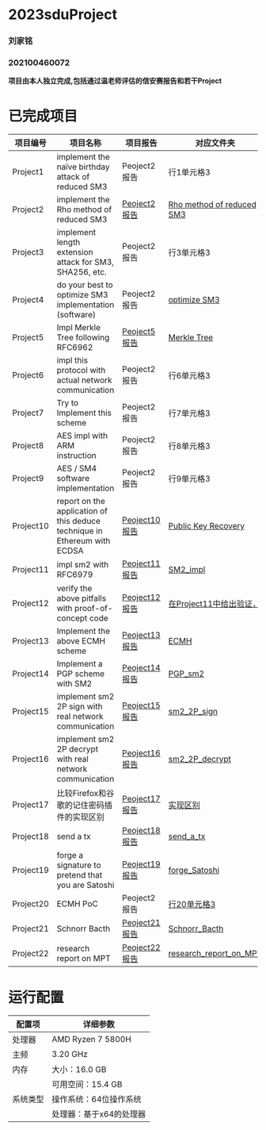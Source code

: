 # 2023sduProject
### 刘家铭
### 202100460072
**项目由本人独立完成,包括通过温老师评估的信安赛报告和若干Project**

# 已完成项目
| 项目编号     | 项目名称     | 项目报告     | 对应文件夹   |
| ------ | ------ | ------ |------ |
| Project1 | implement the naïve birthday attack of reduced SM3 |  Peoject2报告  |行1单元格3 |
| Project2 | implement the Rho method of reduced SM3 |  [Peoject2报告](https://github.com/Ljm200301/2023sdu/blob/main/Project2/README.md) | [Rho method of reduced SM3](https://github.com/Ljm200301/2023sdu/edit/main/Project2) |
| Project3 | implement length extension attack for SM3, SHA256, etc. |  Peoject2报告 | 行3单元格3 |
| Project4 | do your best to optimize SM3 implementation (software) | Peoject2报告   |  [optimize SM3](https://github.com/Ljm200301/2023sdu/edit/main/Project4) |
| Project5 | Impl Merkle Tree following RFC6962 | [ Peoject5报告](https://github.com/Ljm200301/2023sdu/blob/main/Project5/README.md)  |   [Merkle Tree](https://github.com/Ljm200301/2023sdu/edit/main/Project5) |
| Project6 | impl this protocol with actual network communication |Peoject2报告 |   行6单元格3 |
| Project7 | Try to Implement this scheme | Peoject2报告|   行7单元格3 |
| Project8 | AES impl with ARM instruction |Peoject2报告 |   行8单元格3 |
| Project9 | AES / SM4 software implementation | Peoject2报告|   行9单元格3 |
| Project10 | report on the application of this deduce technique in Ethereum with ECDSA | [Peoject10报告](https://github.com/Ljm200301/2023sdu/blob/main/Project10/README.md)|   [Public Key Recovery](https://github.com/Ljm200301/2023sdu/edit/main/Project9) |
| Project11 | impl sm2 with RFC6979 | [Peoject11报告](https://github.com/Ljm200301/2023sdu/blob/main/Project11/README.md)|   [SM2_impl](https://github.com/Ljm200301/2023sdu/edit/main/Project11) |
| Project12 | verify the above pitfalls with proof-of-concept code |[Peoject12报告](https://github.com/Ljm200301/2023sdu/blob/main/Project12/README.md) |   [在Project11中给出验证，](https://github.com/Ljm200301/2023sdu/edit/main/Project12) |
| Project13 | Implement the above ECMH scheme |[Peoject13报告](https://github.com/Ljm200301/2023sdu/blob/main/Project13/README.md) |   [ECMH](https://github.com/Ljm200301/2023sdu/edit/main/Project13) |
| Project14 | Implement a PGP scheme with SM2 |[Peoject14报告](https://github.com/Ljm200301/2023sdu/blob/main/Project14/README.md) |   [PGP_sm2](https://github.com/Ljm200301/2023sdu/edit/main/Project14) |
| Project15 | implement sm2 2P sign with real network communication |[Peoject15报告](https://github.com/Ljm200301/2023sdu/blob/main/Project15/README.md) |   [sm2_2P_sign](https://github.com/Ljm200301/2023sdu/edit/main/Project15) |
| Project16 | implement sm2 2P decrypt with real network communication |[Peoject16报告](https://github.com/Ljm200301/2023sdu/blob/main/Project16/README.md) |   [sm2_2P_decrypt](https://github.com/Ljm200301/2023sdu/edit/main/Project16) |
| Project17| 比较Firefox和谷歌的记住密码插件的实现区别 |[Peoject17报告](https://github.com/Ljm200301/2023sdu/blob/main/Project17/README.md) |   [实现区别](https://github.com/Ljm200301/2023sdu/edit/main/Project17) |
| Project18 | send a tx  |[Peoject18报告](https://github.com/Ljm200301/2023sdu/blob/main/Project18/README.md) |   [send_a_tx](https://github.com/Ljm200301/2023sdu/edit/main/Project18) |
| Project19 | forge a signature to pretend that you are Satoshi | [Peoject19报告](https://github.com/Ljm200301/2023sdu/blob/main/Project19/README.md)|   [forge_Satoshi](https://github.com/Ljm200301/2023sdu/edit/main/Project19) |
| Project20 | ECMH PoC | Peoject2报告|   [行20单元格3](https://github.com/Ljm200301/2023sdu/blob/main/Project13/README.md) |
| Project21 | Schnorr Bacth | [Peoject21报告](https://github.com/Ljm200301/2023sdu/blob/main/Project21/README.md)|   [Schnorr_Bacth](https://github.com/Ljm200301/2023sdu/edit/main/Project21) |
| Project22 | research report on MPT | [Peoject22报告](https://github.com/Ljm200301/2023sdu/blob/main/Project22/README.md)|   [research_report_on_MPT](https://github.com/Ljm200301/2023sdu/edit/main/Project22) |
# 运行配置
| 配置项 | 详细参数                  |
| ------ | ------------------------ |
| 处理器 | AMD Ryzen 7 5800H        |
| 主频   | 3.20 GHz                 |
| 内存   | 大小：16.0 GB           |
|        | 可用空间：15.4 GB       |
| 系统类型 | 操作系统：64位操作系统 |
|         | 处理器：基于x64的处理器 |
